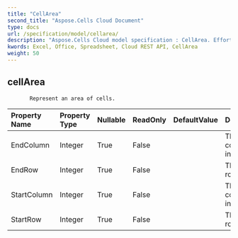 ```yaml
---
title: "CellArea"
second_title: "Aspose.Cells Cloud Document"
type: docs
url: /specification/model/cellarea/
description: "Aspose.Cells Cloud model specification : CellArea. Effortlessly handle Excel and other spreadsheet documents with features like opening, generating, editing, splitting, merging, comparing, and converting."
kwords: Excel, Office, Spreadsheet, Cloud REST API, CellArea
weight: 50
---
```


## **cellArea**

           Represent an area of cells.            

| Property Name | Property Type | Nullable |  ReadOnly | DefaultValue | Description | 
| :- | :- | :- |:- |  :- | :- |
| EndColumn | Integer | True |  False |  | The end column index. |  
| EndRow | Integer | True |  False |  | The end row index. |  
| StartColumn | Integer | True |  False |  | The start column index. |  
| StartRow | Integer | True |  False |  | The start row index. |  

